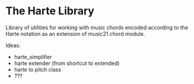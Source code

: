 # The Harte Library

Library of utilities for working with music chords encoded according to the Harte notation as an extension of music21 chord module.

Ideas:
* harte_simplifier
* harte extender (from shortcut to extended)
* harte to pitch class
* ???
